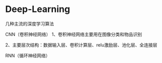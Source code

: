 # Deep-Learning
几种主流的深度学习算法

CNN（卷积神经网络）
1、卷积神经网络主要用在图像分类和物品识别

2、主要层次结构：数据输入层、卷积计算层、relu激励层、池化层、全连接层

RNN（循环神经网络）

